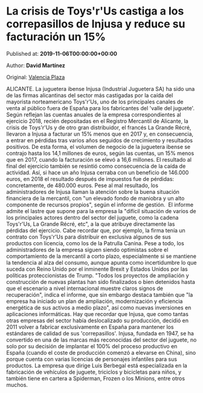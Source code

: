 
# La crisis de Toys'r'Us castiga a los correpasillos de Injusa y reduce su facturación un 15%

Published at: **2019-11-06T00:00:00+00:00**

Author: **David Martínez**

Original: [Valencia Plaza](https://valenciaplaza.com/LacrisisdeToysrUscastigaaloscorrepasillosdeInjusayreducesufacturacinun15)

ALICANTE. La juguetera ibense Injusa (Industrial Juguetera SA) ha sido una de las firmas alicantinas del sector más castigadas por la caída del mayorista norteamericano Toys'r'Us, uno de los principales canales de venta al público fuera de España para los fabricantes del 'valle del juguete'. Según reflejan las cuentas anuales de la empresa correspondientes al ejercicio 2018, recién depositadas en el Registro Mercantil de Alicante, la crisis de Toys'r'Us y de otro gran distribuidor, el francés La Grande Récré, llevaron a Injusa a facturar un 15% menos que en 2017 y, en consecuencia, a entrar en pérdidas tras varios años seguidos de crecimiento y resultados positivos.
De esta forma, el volumen de negocio de la juguetera ibense se contrajo hasta los 14,1 millones de euros, según las cuentas, un 15% menos que en 2017, cuando la facturación se elevó a 16,6 millones. El resultado al final del ejercicio también se resintió como consecuencia de la caída de actividad. Así, si hace un año Injusa cerraba con un beneficio de 146.000 euros, en 2018 el resultado después de impuestos fue de pérdidas: concretamente, de 480.000 euros. Pese al mal resultado, los administradores de Injusa llaman la atención sobre la buena situación financiera de la mercantil, con "un elevado fondo de maniobra y un alto componente de recursos propios", según el informe de gestión. 
El informe admite el lastre que supone para la empresa la "difícil situación de varios de los principales actores dentro del sector del juguete, como la cadena Toys'r'Us, La Grande Récré, etc", a la que atribuye directamente las pérdidas del ejercicio. Cabe recordar que, por ejemplo, la firma tenía un contrato con Toys'r'Us para distribuir en exclusiva algunos de sus productos con licencia, como los de la Patrulla Canina. Pese a todo, los administradores de la empresa siguen siendo optimistas sobre el comportamiento de la mercantil a corto plazo, especialmente si se mantiene la tendencia al alza del consumo, aunque apunta como incertidumbre lo que suceda con Reino Unido por el inminente Brexit y Estados Unidos por las políticas proteccionistas de Trump.
"Todos los proyectos de ampliación y construcción de nuevas plantas han sido finalizados o bien detenidos hasta que el escenario a nivel internacional muestre claros signos de recuperación", indica el informe, que sin embargo destaca también que "la empresa ha iniciado un plan de ampliación, modernización y eficiencia energética de sus activos a medio plazo", así como nuevas inversiones en aplicaciones informáticas. Hay que recordar que Injusa, que como tantas otras empresas del sector había deslocalizado su producción, decidió en 2011 volver a fabricar exclusivamente en España para mantener los estándares de calidad de sus 'correpasillos'.
Injusa, fundada en 1947, se ha convertido en una de las marcas más reconocidas del sector del juguete, no solo por su decisión de implantar el 100% del proceso productivo en España (cuando el coste de producción comenzó a elevarse en China), sino porque cuenta con varias licencias de personajes infantiles para sus productos. La empresa que dirige Luis Berbegal está especializada en la fabricación de vehículos de juguete, triciclos y bicicletas para niños, y también tiene en cartera a Spiderman, Frozen o los Minions, entre otros muchos.
